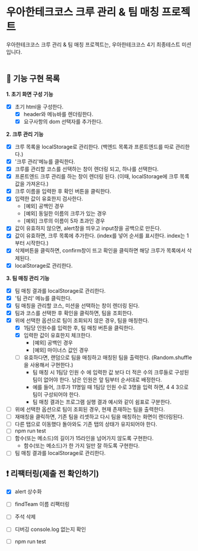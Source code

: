 # 우아한테크코스 크루 관리 & 팀 매칭 프로젝트 
우아한테크코스 크루 관리 & 팀 매칭 프로젝트는, 우아한테크코스 4기 최종테스트 미션입니다.  
<br>

## 🎯 기능 구현 목록  
**1. 초기 화면 구성 기능**
- [x] 초기 html을 구성한다. 
  - [x] header와 메뉴바를 렌더링한다. 
  - [x] 요구사항의 dom 선택자를 추가한다. 

**2. 크루 관리 기능**
- [x] 크루 목록을 localStorage로 관리한다. (백엔드 목록과 프론트엔드를 따로 관리한다.)
- [x] '크루 관리'메뉴를 클릭한다. 
- [x] 크루를 관리할 코스를 선택하는 창이 렌더링 되고, 하나를 선택한다. 
- [x] 프론트엔드 크루 관리를 하는 창이 렌더링 된다. (이때, localStorage에 크루 목록값을 가져온다.)
- [x] 크루 이름을 입력한 후 확인 버튼을 클릭한다. 
- [x] 입력한 값이 유효한지 검사한다. 
  - [예외] 공백인 경우 
  - [예외] 동일한 이름의 크루가 있는 경우 
  - [예외] 크루의 이름이 5자 초과인 경우 
- [x] 값이 유효하지 않으면, alert창을 띄우고 input창을 공백으로 만든다. 
- [x] 값이 유효하면, 크루 목록에 추가한다. (index를 넣어 순서를 표시한다. index는 1부터 시작한다.)
- [x] 삭제버튼을 클릭하면, confirm창이 뜨고 확인을 클릭하면 해당 크루가 목록에서 삭제된다. 
- [x] localStorage로 관리한다. 

**3. 팀 매칭 관리 기능**
- [x] 팀 매칭 결과를 localStorage로 관리한다. 
- [x] '팀 관리' 메뉴를 클릭한다. 
- [x] 팀 매칭을 관리할 코스, 미션을 선택하는 창이 렌더링 된다. 
- [x] 팀과 코스를 선택한 후 확인을 클릭하면, 팀을 조회한다. 
- [x] 위에 선택한 옵션으로 팀이 조회되지 않은 경우, 팀을 매칭한다. 
  - [x] 1팀당 인원수를 입력한 후, 팀 매칭 버튼을 클릭한다. 
  - [x] 입력한 값이 유효한지 체크한다. 
    - [예외] 공백인 경우
    - [예외] 마이너스 값인 경우
  - [ ] 유효하다면, 랜덤으로 팀을 매칭하고 매칭된 팀을 출력한다. (Random.shuffle을 사용해서 구현한다.)
    - 팀 매칭 시 1팀당 인원 수 에 입력한 값 보다 더 적은 수의 크루들로 구성된 팀이 없어야 한다. 남은 인원은 앞 팀부터 순서대로 배정한다.
    - 예를 들어, 크루가 11명일 때 1팀당 인원 수로 3명을 입력 하면, 4 4 3으로 팀이 구성되어야 한다.
    - 팀 매칭 결과는 프로그램 실행 결과 예시와 같이 쉼표로 구분한다.
- [ ] 위에 선택한 옵션으로 팀이 조회된 경우, 현재 존재하는 팀을 출력한다. 
- [ ] 재매칭을 클릭하면, 기존 팀을 리셋하고 다시 팀을 매칭하는 화면이 렌더링된다. 
- [ ] 다른 탭으로 이동했다 돌아와도 기존 탭의 상태가 유지되어야 한다.
- [ ] npm run test 
- [ ] 함수(또는 메소드)의 길이가 15라인을 넘어가지 않도록 구현한다.
  - 함수(또는 메소드)가 한 가지 일만 잘 하도록 구현한다.
- [ ] 팀 매칭 결과를 localStorage로 관리한다. 

## ❗️ 리팩터링(제출 전 확인하기)
- [x] alert 상수화
- [ ] findTeam 이름 리팩터링
- [ ] 주석 삭제 
- [ ] 디버깅 console.log 없는지 확인
- [ ] npm run test 

